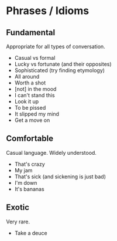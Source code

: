 # Phrases / Idioms

## Fundamental

Appropriate for all types of conversation.

+ Casual vs formal
+ Lucky vs fortunate (and their opposites)
+ Sophisticated (try finding etymology)
+ All around
+ Worth a shot
+ [not] in the mood
+ I can't stand this
+ Look it up
+ To be pissed
+ It slipped my mind
+ Get a move on

## Comfortable

Casual language. Widely understood.

+ That's crazy
+ My jam
+ That's sick (and sickening is just bad)
+ I'm down
+ It's bananas

## Exotic

Very rare.

+ Take a deuce
